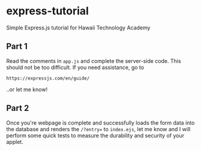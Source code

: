 # express-tutorial
Simple Express.js tutorial for Hawaii Technology Academy

## Part 1 
Read the comments in `app.js` and complete the server-side code.
This should not be too difficult. If you need assistance, go to 
```
https://expressjs.com/en/guide/
```
..or let me know!

## Part 2 
Once you're webpage is complete and successfully loads the form data
into the database and renders the `/?entry=` to `index.ejs`, let me know
and I will perform some quick tests to measure the durability and
security of your applet.

